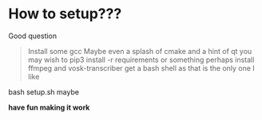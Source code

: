 # How to setup???

Good question

> Install some gcc
> Maybe even a splash of cmake
> and a hint of qt
> you may wish to pip3 install -r requirements or something perhaps
> install ffmpeg and vosk-transcriber
> get a bash shell as that is the only one I like

bash setup.sh maybe


**have fun making it work**
